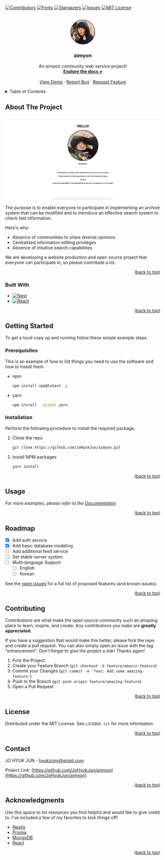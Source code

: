 <a name="readme-top"></a>



[![Contributors][contributors-shield]][contributors-url]
[![Forks][forks-shield]][forks-url]
[![Stargazers][stars-shield]][stars-url]
[![Issues][issues-shield]][issues-url]
[![MIT License][license-shield]][license-url]



<!-- PROJECT LOGO -->
<br />
<div align="center">
  <a href="https://github.com/JoHyukJun/aimyon">
    <img src="images/logo.png" alt="Logo" width="80" height="80">
  </a>

  <h3 align="center">aimyon</h3>

  <p align="center">
    An aimyon community web service project!
    <br />
    <a href="https://github.com/JoHyukJun/aimyon"><strong>Explore the docs »</strong></a>
    <br />
    <br />
    <a href="https://aimyon.io">View Demo</a>
    ·
    <a href="https://github.com/JoHyukJun/aimyon/issues">Report Bug</a>
    ·
    <a href="https://github.com/JoHyukJun/aimyon/issues">Request Feature</a>
  </p>
</div>



<!-- TABLE OF CONTENTS -->
<details>
  <summary>Table of Contents</summary>
  <ol>
    <li>
      <a href="#about-the-project">About The Project</a>
      <ul>
        <li><a href="#built-with">Built With</a></li>
      </ul>
    </li>
    <li>
      <a href="#getting-started">Getting Started</a>
      <ul>
        <li><a href="#prerequisites">Prerequisites</a></li>
        <li><a href="#installation">Installation</a></li>
      </ul>
    </li>
    <li><a href="#usage">Usage</a></li>
    <li><a href="#roadmap">Roadmap</a></li>
    <li><a href="#contributing">Contributing</a></li>
    <li><a href="#license">License</a></li>
    <li><a href="#contact">Contact</a></li>
    <li><a href="#acknowledgments">Acknowledgments</a></li>
  </ol>
</details>



<!-- ABOUT THE PROJECT -->
## About The Project

[![Product Name Screen Shot][product-screenshot]](https://aimyon.io)

The purpose is to enable everyone to participate in implementing an archive system that can be modified and to introduce an effective search system to check fast information.

Here's why:
* Absence of communities to share diverse opinions
* Centralized information editing privileges
* Absence of intuitive search capabilities

We are developing a website production and open source project that everyone can participate in, so please contribute a lot.

<p align="right">(<a href="#readme-top">back to top</a>)</p>



### Built With


* [![Nest][Nestjs]][Nest-url]
* [![React][React.js]][React-url]

<p align="right">(<a href="#readme-top">back to top</a>)</p>



<!-- GETTING STARTED -->
## Getting Started

To get a local copy up and running follow these simple example steps.

### Prerequisites

This is an example of how to list things you need to use the software and how to install them.
* npm
  ```sh
  npm install npm@latest -g
  ```
* yarn
  ```sh
  npm install --global yarn
  ```

### Installation

Perform the following procedure to install the required package.

1. Clone the repo
   ```sh
   git clone https://github.com/JoHyukJun/aimyon.git
   ```
2. Install NPM packages
   ```sh
   yarn install
   ```

<p align="right">(<a href="#readme-top">back to top</a>)</p>



<!-- USAGE EXAMPLES -->
## Usage

_For more examples, please refer to the [Documentation](https://aimyon.com/v1/api/documents)_

<p align="right">(<a href="#readme-top">back to top</a>)</p>



<!-- ROADMAP -->
## Roadmap

- [x] Add auth service
- [x] Add basic database modeling
- [ ] Add additional feed service
- [ ] Set stable server system
- [ ] Multi-language Support
    - [ ] English
    - [ ] Korean

See the [open issues](https://github.com/JoHyukJun/aimyon/issues) for a full list of proposed features (and known issues).

<p align="right">(<a href="#readme-top">back to top</a>)</p>



<!-- CONTRIBUTING -->
## Contributing

Contributions are what make the open source community such an amazing place to learn, inspire, and create. Any contributions you make are **greatly appreciated**.

If you have a suggestion that would make this better, please fork the repo and create a pull request. You can also simply open an issue with the tag "enhancement".
Don't forget to give the project a star! Thanks again!

1. Fork the Project
2. Create your Feature Branch (`git checkout -b feature/amazin-feature`)
3. Commit your Changes (`git commit -m 'feat: Add some amazing-feature'`)
4. Push to the Branch (`git push origin feature/amazing-feature`)
5. Open a Pull Request

<p align="right">(<a href="#readme-top">back to top</a>)</p>



<!-- LICENSE -->
## License

Distributed under the MIT License. See `LICENSE.txt` for more information.

<p align="right">(<a href="#readme-top">back to top</a>)</p>



<!-- CONTACT -->
## Contact

JO HYUK JUN - hyukzuny@gmail.com

Project Link: [https://github.com/JoHyukJun/aimyon](https://github.com/JoHyukJun/aimyon)

<p align="right">(<a href="#readme-top">back to top</a>)</p>



<!-- ACKNOWLEDGMENTS -->
## Acknowledgments

Use this space to list resources you find helpful and would like to give credit to. I've included a few of my favorites to kick things off!

* [Nestjs](https://nestjs.com)
* [Prisma](https://www.prisma.io)
* [MongoDB](https://www.mongodb.com)
* [React](https://reactjs.org)

<p align="right">(<a href="#readme-top">back to top</a>)</p>



<!-- MARKDOWN LINKS & IMAGES -->
<!-- https://www.markdownguide.org/basic-syntax/#reference-style-links -->
[contributors-shield]: https://img.shields.io/github/contributors/JoHyukJun/aimyon.svg?style=for-the-badge
[contributors-url]: https://github.com/JoHyukJun/aimyon/graphs/contributors
[forks-shield]: https://img.shields.io/github/forks/JoHyukJun/aimyon.svg?style=for-the-badge
[forks-url]: https://github.com/JoHyukJun/aimyon/network/members
[stars-shield]: https://img.shields.io/github/stars/JoHyukJun/aimyon.svg?style=for-the-badge
[stars-url]: https://github.com/JoHyukJun/aimyon/stargazers
[issues-shield]: https://img.shields.io/github/issues/JoHyukJun/aimyon.svg?style=for-the-badge
[issues-url]: https://github.com/JoHyukJun/aimyon/issues
[license-shield]: https://img.shields.io/github/license/JoHyukJun/aimyon.svg?style=for-the-badge
[license-url]: https://github.com/JoHyukJun/aimyon/blob/master/LICENSE
[product-screenshot]: images/screenshot.png
[Nestjs]: https://img.shields.io/badge/nestjs-000000?style=for-the-badge&logo=nestjs&logoColor=white
[Nest-url]: https://nestjs.com/
[React.js]: https://img.shields.io/badge/React-20232A?style=for-the-badge&logo=react&logoColor=61DAFB
[React-url]: https://reactjs.org/